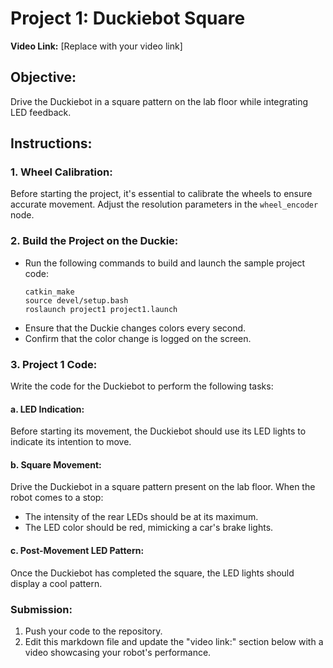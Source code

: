 # Project 1: Duckiebot Square

**Video Link:** [Replace with your video link]

## Objective:
Drive the Duckiebot in a square pattern on the lab floor while integrating LED feedback.

## Instructions:

### 1. Wheel Calibration:
Before starting the project, it's essential to calibrate the wheels to ensure accurate movement. Adjust the resolution parameters in the `wheel_encoder` node.

### 2. Build the Project on the Duckie:
- Run the following commands to build and launch the sample project code:
    ```
    catkin_make
    source devel/setup.bash
    roslaunch project1 project1.launch
    ```
- Ensure that the Duckie changes colors every second.
- Confirm that the color change is logged on the screen.

### 3. Project 1 Code:
Write the code for the Duckiebot to perform the following tasks:

#### a. LED Indication:
Before starting its movement, the Duckiebot should use its LED lights to indicate its intention to move.

#### b. Square Movement:
Drive the Duckiebot in a square pattern present on the lab floor. When the robot comes to a stop:
- The intensity of the rear LEDs should be at its maximum.
- The LED color should be red, mimicking a car's brake lights.

#### c. Post-Movement LED Pattern:
Once the Duckiebot has completed the square, the LED lights should display a cool pattern.

### Submission:

1. Push your code to the repository.
2. Edit this markdown file and update the "video link:" section below with a video showcasing your robot's performance.


